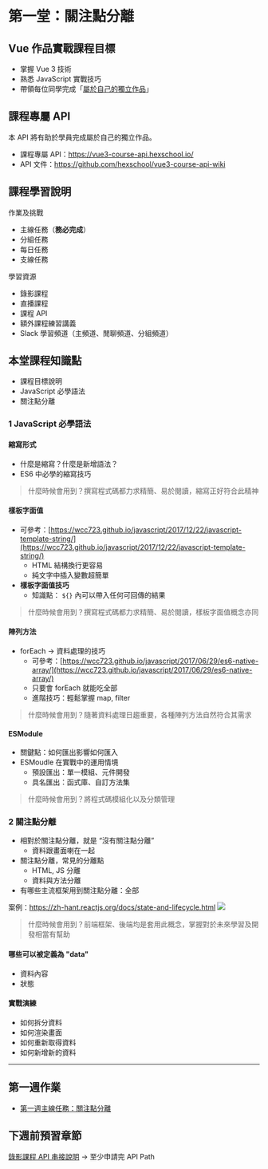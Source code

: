 # 第一堂：關注點分離

## Vue 作品實戰課程目標

- 掌握 Vue 3 技術
- 熟悉 JavaScript 實戰技巧
- 帶領每位同學完成「[屬於自己的獨立作品](https://works.hexschool.io/#/)」

## 課程專屬 API

本 API 將有助於學員完成屬於自己的獨立作品。

- 課程專屬 API：https://vue3-course-api.hexschool.io/
- API 文件：https://github.com/hexschool/vue3-course-api-wiki

## 課程學習說明

作業及挑戰
- 主線任務（**務必完成**）
- 分組任務
- 每日任務
- 支線任務

學習資源
- 錄影課程
- 直播課程
- 課程 API
- 額外課程練習講義
- Slack 學習頻道（主頻道、閒聊頻道、分組頻道）


## 本堂課程知識點

- 課程目標說明
- JavaScript 必學語法
- 關注點分離


### 1 JavaScript 必學語法

#### 縮寫形式

- 什麼是縮寫？什麼是新增語法？
- ES6 中必學的縮寫技巧

> 什麼時候會用到？撰寫程式碼都力求精簡、易於閱讀，縮寫正好符合此精神

#### 樣板字面值

- 可參考：[https://wcc723.github.io/javascript/2017/12/22/javascript-template-string/](https://wcc723.github.io/javascript/2017/12/22/javascript-template-string/)
    - HTML 結構換行更容易
    - 純文字中插入變數超簡單
- **樣板字面值技巧**
    - 知識點： `${}` 內可以帶入任何可回傳的結果

> 什麼時候會用到？撰寫程式碼都力求精簡、易於閱讀，樣板字面值概念亦同

#### 陣列方法

- forEach → 資料處理的技巧
    - 可參考：[https://wcc723.github.io/javascript/2017/06/29/es6-native-array/](https://wcc723.github.io/javascript/2017/06/29/es6-native-array/)
    - 只要會 forEach 就能吃全部
    - 進階技巧：輕鬆掌握 map, filter

> 什麼時候會用到？隨著資料處理日趨重要，各種陣列方法自然符合其需求

#### ESModule

- 關鍵點：如何匯出影響如何匯入
- ESMoudle 在實戰中的運用情境
    - 預設匯出：單一模組、元件開發
    - 具名匯出：函式庫、自訂方法集

> 什麼時候會用到？將程式碼模組化以及分類管理

### 2 關注點分離


- 相對於關注點分離，就是 “沒有關注點分離”
    - 資料跟畫面喇在一起
- 關注點分離，常見的分離點
    - HTML, JS 分離
    - 資料與方法分離
- 有哪些主流框架用到關注點分離：全部

案例：https://zh-hant.reactjs.org/docs/state-and-lifecycle.html
![](https://i.imgur.com/zUiOupA.png)

> 什麼時候會用到？前端框架、後端均是套用此概念，掌握對於未來學習及開發相當有幫助

#### 哪些可以被定義為 "data"

- 資料內容
- 狀態


#### 實戰演練

- 如何拆分資料
- 如何渲染畫面
- 如何重新取得資料
- 如何新增新的資料


---

## 第一週作業


* <a href="https://rpg.hexschool.com/training/18/task?type=detail&id=179" target="_top">第一週主線任務：關注點分離</a>


## 下週前預習章節

[錄影課程 API 串接說明](https://courses.hexschool.com/courses/vue-2021/lectures/32196753) -> 至少申請完 API Path